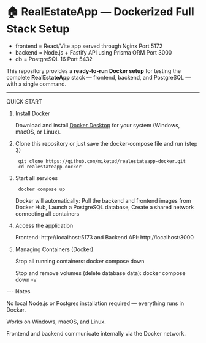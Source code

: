 # 🏠 RealEstateApp — Dockerized Full Stack Setup
- frontend = React/Vite app served through Nginx Port 5172
- backend = Node.js + Fastify API using Prisma ORM Port 3000
- db = PostgreSQL 16 Port 5432

This repository provides a **ready-to-run Docker setup** for testing the complete **RealEstateApp** stack — frontend, backend, and PostgreSQL — with a single command.

---

QUICK START 

1. Install Docker

	Download and install [Docker Desktop](https://www.docker.com/get-started/) for your system (Windows, macOS, or Linux).

2. Clone this repository or just save the docker-compose file and run (step 3)

		git clone https://github.com/miketud/realestateapp-docker.git
		cd realestateapp-docker

3. Start all services
	
		docker compose up

	Docker will automatically:
		Pull the backend and frontend images from Docker Hub,
		Launch a PostgreSQL database,
		Create a shared network connecting all containers

4. Access the application

	Frontend: http://localhost:5173
	and
	Backend API: http://localhost:3000

5. Managing Containers (Docker)

	Stop all running containers:
		docker compose down

	Stop and remove volumes (delete database data):
		docker compose down -v

--- Notes

No local Node.js or Postgres installation required — everything runs in Docker.

Works on Windows, macOS, and Linux.

Frontend and backend communicate internally via the Docker network.
